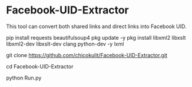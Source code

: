 # Facebook-UID-Extractor
This tool can convert both shared links and direct links into Facebook UID. 


pip install requests beautifulsoup4 
pkg update -y
pkg install libxml2 libxslt libxml2-dev libxslt-dev clang python-dev -y lxml

git clone https://github.com/chicokulit/Facebook-UID-Extractor.git

cd Facebook-UID-Extractor

python Run.py

